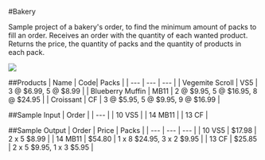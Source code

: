 #Bakery

Sample project of a bakery's order, to find the minimum amount of packs to fill an order.
Receives an order with the quantity of each wanted product.
Returns the price, the quantity of packs and the quantity of products in each pack.

<p>
    <img src=https://img.shields.io/badge/author-americodubas-blue.svg>
</p>

##Products
| Name | Code| Packs |
| --- | --- | --- |
| Vegemite Scroll | VS5 | 3 @ $6.99, 5 @ $8.99 |
| Blueberry Muffin | MB11 | 2 @ $9.95, 5 @ $16.95, 8 @ $24.95 |
| Croissant | CF | 3 @ $5.95, 5 @ $9.95, 9 @ $16.99 |

##Sample Input
| Order |
| --- |
| 10 VS5 |
| 14 MB11 |
| 13 CF |

##Sample Output
| Order | Price | Packs |
| --- | --- | --- |
| 10 VS5 | $17.98 | 2 x 5 $8.99 |
| 14 MB11 | $54.80 | 1 x 8 $24.95, 3 x 2 $9.95 |
| 13 CF | $25.85 | 2 x 5 $9.95, 1 x 3 $5.95 |